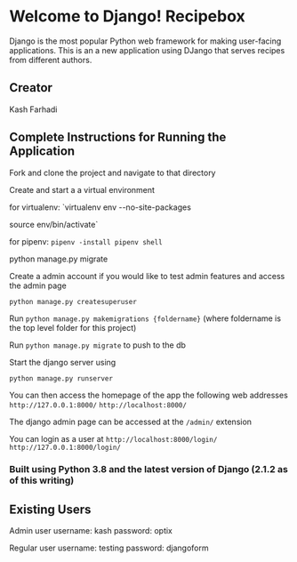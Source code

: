 # Welcome to Django! Recipebox
Django is the most popular Python web framework for making user-facing applications. This is an a new application using DJango that serves recipes from different authors.


## Creator
Kash Farhadi

## Complete Instructions for Running the Application

Fork and clone the project and navigate to that directory

Create and start a a virtual environment

for virtualenv:
`virtualenv env --no-site-packages

source env/bin/activate`

for pipenv:
`pipenv -install
pipenv shell`


python manage.py migrate

Create a admin account if you would like to test admin features and access the admin page

`python manage.py createsuperuser`


Run `python manage.py makemigrations {foldername}` 
(where foldername is the top level folder for this project)

Run `python manage.py migrate` to push  to the db

Start the django server using 

`python manage.py runserver`

You can then access the homepage of the app the following web addresses
`http://127.0.0.1:8000/` 
`http://localhost:8000/`

The django admin page can be accessed at the `/admin/` extension

You can login as a user at 
`http://localhost:8000/login/`
`http://127.0.0.1:8000/login/`



### Built using Python 3.8 and the latest version of Django (2.1.2 as of this writing)

## Existing Users 

Admin user 
username: kash
password: optix

Regular user 
username: testing 
password: djangoform

